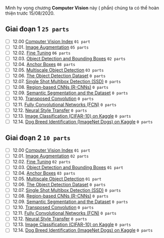 Mình hy vọng chương **Computer Vision** này ( phần) chúng ta có thể hoàn thiện trước 15/08/2020.

## Giai đoạn 1 `25 parts`
* [ ] 12.00 [Computer Vision Index](https://github.com/aivivn/d2l-vn/issues?q=is%3Aissue+index_vn+label%3A%22status%3A+phase+1%22+label%3A%22chapter%3A+computer-vision%22) `01 part`
* [ ] 12.01. [Image Augmentation](https://github.com/aivivn/d2l-vn/issues?q=is%3Aissue+image-augmentation_vn+label%3A%22status%3A+phase+1%22+label%3A%22chapter%3A+computer-vision%22) `05 parts`
* [ ] 12.02. [Fine Tuning](https://github.com/aivivn/d2l-vn/issues?q=is%3Aissue+fine-tuning_vn+label%3A%22status%3A+phase+1%22+label%3A%22chapter%3A+computer-vision%22) `06 parts`
* [ ] 12.03. [Object Detection and Bounding Boxes](https://github.com/aivivn/d2l-vn/issues?q=is%3Aissue+bounding-box_vn+label%3A%22status%3A+phase+1%22+label%3A%22chapter%3A+computer-vision%22) `02 parts`
* [ ] 12.04. [Anchor Boxes](https://github.com/aivivn/d2l-vn/issues?q=is%3Aissue+anchor_vn+label%3A%22status%3A+phase+1%22+label%3A%22chapter%3A+computer-vision%22) `08 parts`
* [ ] 12.05. [Multiscale Object Detection](https://github.com/aivivn/d2l-vn/issues?q=is%3Aissue+multiscale-object-detection_vn+label%3A%22status%3A+phase+1%22+label%3A%22chapter%3A+computer-vision%22) `03 parts`
* [ ] 12.06. [The Object Detection Dataset](https://github.com/aivivn/d2l-vn/issues?q=is%3Aissue+object-detection-dataset_vn+label%3A%22status%3A+phase+1%22+label%3A%22chapter%3A+computer-vision%22) `0 parts`
* [ ] 12.07. [Single Shot Multibox Detection (SSD)](https://github.com/aivivn/d2l-vn/issues?q=is%3Aissue+ssd_vn+label%3A%22status%3A+phase+1%22+label%3A%22chapter%3A+computer-vision%22) `0 parts`
* [ ] 12.08. [Region-based CNNs (R-CNNs)](https://github.com/aivivn/d2l-vn/issues?q=is%3Aissue+rcnn_vn+label%3A%22status%3A+phase+1%22+label%3A%22chapter%3A+computer-vision%22) `0 parts`
* [ ] 12.09. [Semantic Segmentation and the Dataset](https://github.com/aivivn/d2l-vn/issues?q=is%3Aissue+semantic-segmentation-and-dataset_vn+label%3A%22status%3A+phase+1%22+label%3A%22chapter%3A+computer-vision%22) `0 parts`
* [ ] 12.10. [Transposed Convolution](https://github.com/aivivn/d2l-vn/issues?q=is%3Aissue+transposed-conv_vn+label%3A%22status%3A+phase+1%22+label%3A%22chapter%3A+computer-vision%22) `0 parts`
* [ ] 12.11. [Fully Convolutional Networks (FCN)](https://github.com/aivivn/d2l-vn/issues?q=is%3Aissue+fcn_vn+label%3A%22status%3A+phase+1%22+label%3A%22chapter%3A+computer-vision%22) `0 parts`
* [ ] 12.12. [Neural Style Transfer](https://github.com/aivivn/d2l-vn/issues?q=is%3Aissue+neural-style_vn+label%3A%22status%3A+phase+1%22+label%3A%22chapter%3A+computer-vision%22) `0 parts`
* [ ] 12.13. [Image Classification (CIFAR-10) on Kaggle](https://github.com/aivivn/d2l-vn/issues?q=is%3Aissue+kaggle-gluon-cifar10_vn+label%3A%22status%3A+phase+1%22+label%3A%22chapter%3A+computer-vision%22) `0 parts`
* [ ] 12.14. [Dog Breed Identification (ImageNet Dogs) on Kaggle](https://github.com/aivivn/d2l-vn/issues?q=is%3Aissue+kaggle-gluon-dog_vn+label%3A%22status%3A+phase+1%22+label%3A%22chapter%3A+computer-vision%22) `0 parts`

## Giai đoạn 2 `10 parts`
* [ ] 12.00 [Computer Vision Index](https://github.com/aivivn/d2l-vn/issues?q=is%3Aissue+index_vn+label%3A%22status%3A+phase+2%22+label%3A%22chapter%3A+computer-vision%22) `01 part`
* [ ] 12.01. [Image Augmentation](https://github.com/aivivn/d2l-vn/issues?q=is%3Aissue+image-augmentation_vn+label%3A%22status%3A+phase+2%22+label%3A%22chapter%3A+computer-vision%22) `02 parts`
* [ ] 12.02. [Fine Tuning](https://github.com/aivivn/d2l-vn/issues?q=is%3Aissue+fine-tuning_vn+label%3A%22status%3A+phase+2%22+label%3A%22chapter%3A+computer-vision%22) `02 parts`
* [ ] 12.03. [Object Detection and Bounding Boxes](https://github.com/aivivn/d2l-vn/issues?q=is%3Aissue+bounding-box_vn+label%3A%22status%3A+phase+2%22+label%3A%22chapter%3A+computer-vision%22) `01 part`
* [ ] 12.04. [Anchor Boxes](https://github.com/aivivn/d2l-vn/issues?q=is%3Aissue+anchor_vn+label%3A%22status%3A+phase+2%22+label%3A%22chapter%3A+computer-vision%22) `03 parts`
* [ ] 12.05. [Multiscale Object Detection](https://github.com/aivivn/d2l-vn/issues?q=is%3Aissue+multiscale-object-detection_vn+label%3A%22status%3A+phase+2%22+label%3A%22chapter%3A+computer-vision%22) `01 part`
* [ ] 12.06. [The Object Detection Dataset](https://github.com/aivivn/d2l-vn/issues?q=is%3Aissue+object-detection-dataset_vn+label%3A%22status%3A+phase+2%22+label%3A%22chapter%3A+computer-vision%22) `0 parts`
* [ ] 12.07. [Single Shot Multibox Detection (SSD)](https://github.com/aivivn/d2l-vn/issues?q=is%3Aissue+ssd_vn+label%3A%22status%3A+phase+2%22+label%3A%22chapter%3A+computer-vision%22) `0 parts`
* [ ] 12.08. [Region-based CNNs (R-CNNs)](https://github.com/aivivn/d2l-vn/issues?q=is%3Aissue+rcnn_vn+label%3A%22status%3A+phase+2%22+label%3A%22chapter%3A+computer-vision%22) `0 parts`
* [ ] 12.09. [Semantic Segmentation and the Dataset](https://github.com/aivivn/d2l-vn/issues?q=is%3Aissue+semantic-segmentation-and-dataset_vn+label%3A%22status%3A+phase+2%22+label%3A%22chapter%3A+computer-vision%22) `0 parts`
* [ ] 12.10. [Transposed Convolution](https://github.com/aivivn/d2l-vn/issues?q=is%3Aissue+transposed-conv_vn+label%3A%22status%3A+phase+2%22+label%3A%22chapter%3A+computer-vision%22) `0 parts`
* [ ] 12.11. [Fully Convolutional Networks (FCN)](https://github.com/aivivn/d2l-vn/issues?q=is%3Aissue+fcn_vn+label%3A%22status%3A+phase+2%22+label%3A%22chapter%3A+computer-vision%22) `0 parts`
* [ ] 12.12. [Neural Style Transfer](https://github.com/aivivn/d2l-vn/issues?q=is%3Aissue+neural-style_vn+label%3A%22status%3A+phase+2%22+label%3A%22chapter%3A+computer-vision%22) `0 parts`
* [ ] 12.13. [Image Classification (CIFAR-10) on Kaggle](https://github.com/aivivn/d2l-vn/issues?q=is%3Aissue+kaggle-gluon-cifar10_vn+label%3A%22status%3A+phase+2%22+label%3A%22chapter%3A+computer-vision%22) `0 parts`
* [ ] 12.14. [Dog Breed Identification (ImageNet Dogs) on Kaggle](https://github.com/aivivn/d2l-vn/issues?q=is%3Aissue+kaggle-gluon-dog_vn+label%3A%22status%3A+phase+2%22+label%3A%22chapter%3A+computer-vision%22) `0 parts`